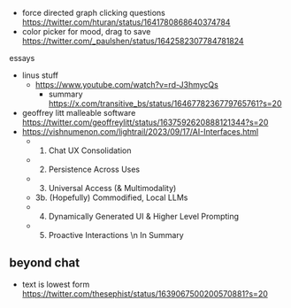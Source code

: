 
- force directed graph clicking questions https://twitter.com/hturan/status/1641780868640374784
- color picker for mood, drag to save https://twitter.com/_paulshen/status/1642582307784781824


essays
- linus stuff
	- https://www.youtube.com/watch?v=rd-J3hmycQs
		- summary https://x.com/transitive_bs/status/1646778236779765761?s=20
- geoffrey litt malleable software https://twitter.com/geoffreylitt/status/1637592620888121344?s=20
- https://vishnumenon.com/lightrail/2023/09/17/AI-Interfaces.html
	- 1. Chat UX Consolidation 
	- 2. Persistence Across Uses 
	- 3. Universal Access (& Multimodality) 
	- 3b. (Hopefully) Commodified, Local LLMs 
	- 4. Dynamically Generated UI & Higher Level Prompting 
	- 5. Proactive Interactions \n In Summary


## beyond chat

- text is lowest form https://twitter.com/thesephist/status/1639067500200570881?s=20